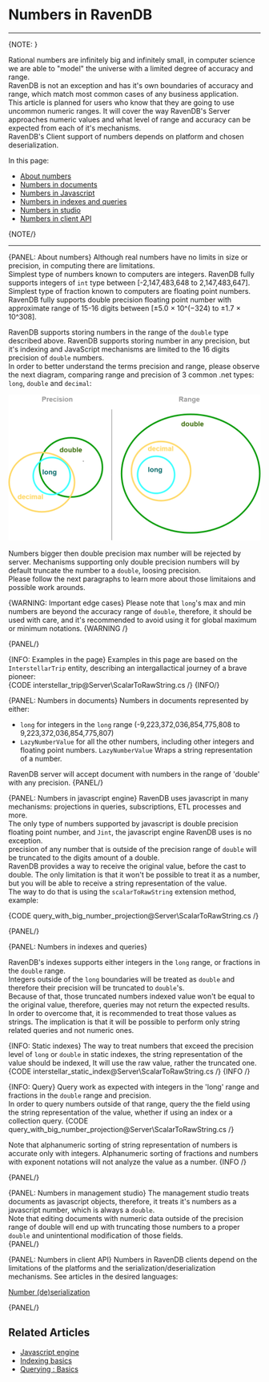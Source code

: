 ﻿# Numbers in RavenDB
---

{NOTE: }

Rational numbers are infinitely big and infinitely small, in computer science we are able to "model" the universe with a limited degree of accuracy and range.  
RavenDB is not an exception and has it's own boundaries of accuracy and range, which match most common cases of any business application.  
This article is planned for users who know that they are going to use uncommon numeric ranges. It will cover the way RavenDB's Server approaches numeric values and what level of range and accuracy can be expected from each of it's mechanisms.  
RavenDB's Client support of numbers depends on platform and chosen deserialization.  

In this page:  
* [About numbers](../../server/kb/numbers-in-ravendb#about-numbers)  
* [Numbers in documents](../../server/kb/numbers-in-ravendb#numbers-in-documents)  
* [Numbers in Javascript](../../server/kb/numbers-in-ravendb#numbers-in-javascript-engine)  
* [Numbers in indexes and queries](../../server/kb/numbers-in-ravendb#numbers-in-indexes-and-queries)  
* [Numbers in studio](../../server/kb/numbers-in-ravendb#numbers-in-management-studio)  
* [Numbers in client API](server/kb/numbers-in-ravendb#numbers-in-client-api)  


{NOTE/}

---

{PANEL: About numbers}
Although real numbers have no limits in size or precision, in computing there are limitations.  
Simplest type of numbers known to computers are integers. RavenDB fully supports integers of `int` type between [-2,147,483,648 to 2,147,483,647].  
Simplest type of fraction known to computers are floating point numbers. RavenDB fully supports double precision floating point number with approximate range of 15-16 digits between [±5.0 × 10^(−324) to ±1.7 × 10^308].  

RavenDB supports storing numbers in the range of the `double` type described above. RavenDB supports storing number in any precision, but it's indexing and JavaScript mechanisms are limited to the 16 digits precision of `double` numbers.  
In order to better understand the terms precision and range, please observe the next diagram, comparing range and precision of 3 common .net types: `long`, `double` and `decimal`:

![precision and range in numeric types](images/NumberTypesprecisions.png)  

Numbers bigger then double precision max number will be rejected by server. Mechanisms supporting only double precision numbers will by default truncate the number to a `double`, loosing precision.  
Please follow the next paragraphs to learn more about those limitaions and possible work arounds.

{WARNING: Important edge cases}
Please note that `long`'s max and min numbers are beyond the accuracy range of `double`, therefore, it should be used with care, and it's recommended to avoid using it for global maximum or minimum notations.
{WARNING /}

{PANEL/}

{INFO: Examples in the page}
Examples in this page are based on the `InterstellarTrip` entity, describing an intergallactical journey of a brave pioneer:  
{CODE interstellar_trip@Server\ScalarToRawString.cs /}
{INFO/}

{PANEL: Numbers in documents}
Numbers in documents represented by either:  
 * `long` for integers in the `long` range (-9,223,372,036,854,775,808 to 9,223,372,036,854,775,807)  
 *  `LazyNumberValue` for all the other numbers, including other integers and floating point numbers. `LazyNumberValue` Wraps a string representation of a number.  
  
RavenDB server will accept document with numbers in the range of 'double' with any precision.
{PANEL/}

{PANEL: Numbers in javascript engine}
RavenDB uses javascript in many mechanisms: projections in queries, subscriptions, ETL processes and more.  
The only type of numbers supported by javascript is double precision floating point number, and `Jint`, the javascript engine RavenDB uses is no exception.  
precision of any number that is outside of the precision range of `double` will be truncated to the digits amount of a double.  
RavenDB provides a way to receive the original value, before the cast to double. The only limitation is that it won't be possible to treat it as a number, but you will be able to receive a string representation of the value.  
The way to do that is using the `scalarToRawString` extension method, example:  

{CODE query_with_big_number_projection@Server\ScalarToRawString.cs /}

{PANEL/}

{PANEL: Numbers in indexes and queries}  

RavenDB's indexes supports either integers in the `long` range, or fractions in the `double` range.  
Integers outside of the `long` boundaries will be treated as `double` and therefore their precision will be truncated to `double`'s.  
Because of that, those truncated numbers indexed value won't be equal to the original value, therefore, queries may not return the expected results.  
In order to overcome that, it is recommended to treat those values as strings. The implication is that it will be possible to perform only string related queries and not numeric ones.  

{INFO: Static indexes}
The way to treat numbers that exceed the precision level of `long` or `double` in static indexes, the string representation of the value should be indexed, It will use the raw value, rather the truncated one. 
{CODE interstellar_static_index@Server\ScalarToRawString.cs /}
{INFO /}

{INFO: Query}
Query work as expected with integers in the 'long' range and fractions in the `double` range and precision.  
In order to query numbers outside of that range, query the the field using the string representation of the value, whether if using an index or a collection query.
{CODE query_with_big_number_projection@Server\ScalarToRawString.cs /}

Note that alphanumeric sorting of string representation of numbers is accurate only with integers. Alphanumeric sorting of fractions and numbers with exponent notations will not analyze the value as a number.
{INFO /}

{PANEL/}

{PANEL: Numbers in management studio}
The management studio treats documents as javascript objects, therefore, it treats it's numbers as a javascript number, which is always a `double`.  
Note that editing documents with numeric data outside of the precision range of double will end up with truncating those numbers to a proper `double` and unintentional modification of those fields.  
{PANEL/}

{PANEL: Numbers in client API}
Numbers in RavenDB clients depend on the limitations of the platforms and the serialization/deserialization mechanisms. See articles in the desired languages:

[Number (de)serialization](../../client-api/configuration/serialization#working-with-numbers)

{PANEL/}

## Related Articles

- [Javascript engine](../../server/kb/javascript-eingine)
- [Indexing basics](../../indexes/indexing-basics)
- [Querying : Basics](../../indexes/querying/basics)
